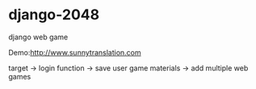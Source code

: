 # django-2048
django web game

Demo:http://www.sunnytranslation.com

target -> login function
       -> save user game materials
       -> add multiple web games
       
